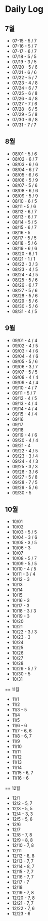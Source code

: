 # Daily Log
## 7월
* 07-15 - 5 / 7
* 07-16 - 5 / 7
* 07-17 - 6 / 7
* 07/18 - 5 / 5
* 07/19 - 3 / 5
* 07/20 - 5 / 6
* 07/21 - 6 / 6
* 07/22 - 5 / 7
* 07/23 - 4 / 8
* 07/24 - 6 / 7
* 07/25 - 6 / 8
* 07/26 - 4 / 8
* 07/27 - 7 / 6
* 07/28 - 6 / 5
* 07/29 - 5 / 8
* 07/30 - 6 / 8
* 07/31 - 7 / 7

## 8월
* 08/01 - 5 / 6
* 08/02 - 6 / 7
* 08/03 - 6 / 6
* 08/04 - 6 / 7
* 08/05 - 6 / 6
* 08/06 - 5 / 9
* 08/07 - 5 / 6
* 08/08 - 6 / 6
* 08/09 - 5 / 9
* 08/10 - 6 / 5
* 08/11 - 5 / 6
* 08/12 - 6 / 7
* 08/13 - 6 / 7
* 08/14 - 5 / 5
* 08/15 - 6 / 7
* 08/16 - 5
* 08/17 - 5 / 5
* 08/18 - 5 / 6
* 08/19 - 6 / 6
* 08/20 - 6 / 1
* 08/21 - 1 / 1
* 08/22 - 3 / 3
* 08/23 - 4 / 5
* 08/24 - 4 / 5
* 08/25 - 5 / 6
* 08/26 - 6 / 7
* 08/27 - 5 / 6
* 08/28 - 5 / 6
* 08/29 - 5 / 6
* 08/30 - 5 / 6
* 08/31 - 4 / 5

## 9월
* 09/01 - 4 / 4
* 09/02 - 4 / 5
* 09/03 - 4 / 6
* 09/04 - 4 / 6
* 09/05 - 5 / 6
* 09/06 - 3 / 7
* 09/07 - 5 / 5
* 09/08 - 4 / 4
* 09/09 - 4 / 4
* 09/10 - 4 / 7
* 09/11 - 5 / 7
* 09/12 - 4 / 5
* 09/13 - 4 / 4
* 09/14 - 4 / 4
* 09/15 - 4 / 4
* 09/16
* 09/17
* 09/18
* 09/19 - 4 / 6
* 09/20 - 4 / 4
* 09/21 - 4
* 09/22 - 4 / 5
* 09/23 - 3 / 4
* 09/24 - 4 / 3
* 09/25 - 3 / 3
* 09/26 - 3 / 6
* 09/27 - 5 / 8
* 09/28 - 7 / 5
* 09/29 - 5 / 6
* 09/30 - 5

## 10월
* 10/01
* 10/02
* 10/03 - 5 / 5
* 10/04 - 3 / 6
* 10/05 - 3 / 5
* 10/06 - 3
* 10/07
* 10/08 - 5 / 7
* 10/09 - 5 / 5
* 10/10 - 4 / 5
* 10/11 - 3 / 4
* 10/12 - 3
* 10/13
* 10/14
* 10/15
* 10/16 - 3
* 10/17 - 3
* 10/18 - 3 / 3
* 10/19 - 3
* 10/20
* 10/21
* 10/22 - 3 / 3
* 10/23 - 3
* 10/24
* 10/25
* 10/26
* 10/27
* 10/28
* 10/29 - 5 / 7
* 10/30 - 5
* 10/31

== 11월
* 11/1
* 11/2
* 11/3 - 5
* 11/4
* 11/5
* 11/6 - 6
* 11/7 - 6, 6
* 11/8 - 6, 7
* 11/9
* 11/10
* 11/11
* 11/12
* 11/13
* 11/14
* 11/15 - 6, 7
* 11/16 - 6

== 12월
* 12/1
* 12/2 - 5, 7
* 12/3 - 5, 5
* 12/4 - 3, 3
* 12/5 - 5, 6
* 12/6
* 12/7
* 12/8 - 7, 8
* 12/9 - 8, 8
* 12/10 - 7, 8
* 12/11
* 12/12 - 8, 8
* 12/13 - 7, 7
* 12/14 - 8, 7
* 12/15 - 7, 7
* 12/16 - 7, 7
* 12/17 - 7
* 12/18
* 12/19 - 7, 8
* 12/20 - 7, 8
* 12/21 - 7, 7
* 12/22 - 7, 6
* 12/23 - 6
